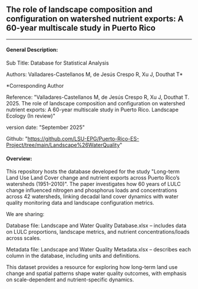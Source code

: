 ## The role of landscape composition and configuration on watershed nutrient exports: A 60-year multiscale study in Puerto Rico

---

#### General Description:
Sub Title: Database for Statistical Analysis

Authors: Valladares-Castellanos M, de Jesús Crespo R,  Xu J, Douthat T*

*Corresponding Author
  
Reference: "Valladares-Castellanos M, de Jesús Crespo R,  Xu J, Douthat T. 2025. The role of landscape composition and configuration on watershed nutrient exports: A 60-year multiscale study in Puerto Rico. 
Landscape Ecology (In review)"

version date: "September 2025"

Github: "https://github.com/LSU-EPG/Puerto-Rico-ES-Project/tree/main/Landscape%26WaterQuality"

#### Overview:
This repository hosts the database developed for the study "Long-term Land Use Land Cover change and nutrient exports across Puerto Rico’s watersheds (1951–2010)". The paper investigates how 60 years of LULC change influenced nitrogen and phosphorus loads and concentrations across 42 watersheds, linking decadal land cover dynamics with water quality monitoring data and landscape configuration metrics.

We are sharing:

Database file: Landscape and Water Quality Database.xlsx – includes data on LULC proportions, landscape metrics, and nutrient concentrations/loads across scales.

Metadata file: Landscape and Water Quality Metadata.xlsx – describes each column in the database, including units and definitions.

This dataset provides a resource for exploring how long-term land use change and spatial patterns shape water quality outcomes, with emphasis on scale-dependent and nutrient-specific dynamics.

